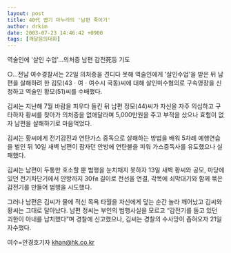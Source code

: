 ```yaml
---
layout: post
title: 40代 엽기 마누라의 '남편 죽이기'
author: drkim
date: 2003-07-23 14:46:42 +0900
tags: [깨달음의대화]
---
```

역술인에 '살인 수업'…의처증 남편 감전死등 기도
  

  
○…전남 여수경찰서는 22일 의처증을 견디다 못해 역술인에게 '살인수업'을 받은 뒤 남편을 살해하려 한 김모(43ㆍ여ㆍ여수시 국동)씨에 대해 살인미수혐의로 구속영장을 신청하고 역술인 황모(51)씨를 수배했다.
  

  
김씨는 지난해 7월 바람을 피우다 들킨 뒤 남편 정모(44)씨가 자신을 자주 의심하고 구타하자 황씨를 찾아가 의처증을 없애달라며 5,000만원을 주고 부적을 샀으나 효험이 없자 남편을 살해하기로 마음먹었다.
  

  
김씨는 황씨에게 전기감전과 연탄가스 중독으로 살해하는 방법을 배워 5차례 예행연습을 벌인 뒤 10일 새벽 남편이 잠자던 안방에 연탄불을 피워 가스중독사를 유도했으나 실패했다.
  

  
김씨는 남편이 두통만 호소할 뿐 범행을 눈치채지 못하자 13일 새벽 황씨와 공모, 마당에 있던 전기차단기에서 안방까지 30㎙ 길이로 전선을 연결, 각목에 쇠막대기와 함께 묶은 감전기를 만들어 범행을 시도했다.
  

  
그러나 남편은 김씨가 물에 적신 목욕 타월을 자신에게 덮는 순간 놀라 깨어났고 김씨와 황씨는 그대로 달아났다. 남편 정씨는 부인의 범행사실을 모르고 “감전기를 들고 있던 괴한이 아내를 납치했다”며 경찰에 신고했으나, 김씨는 경찰의 수사망이 좁혀오자 21일 자수했다.
  

  
여수=안경호기자 khan@hk.co.kr